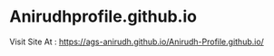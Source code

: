 # Anirudhprofile.github.io

Visit Site At : https://ags-anirudh.github.io/Anirudh-Profile.github.io/
